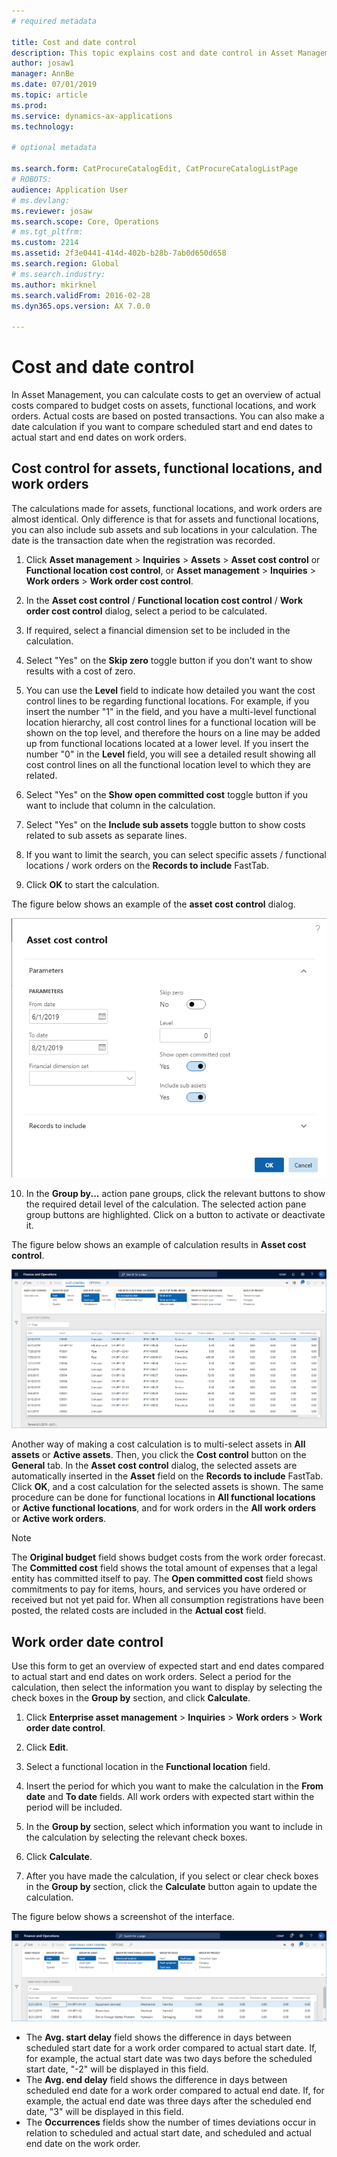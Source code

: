 ```yaml
---
# required metadata

title: Cost and date control
description: This topic explains cost and date control in Asset Management.
author: josaw1
manager: AnnBe
ms.date: 07/01/2019
ms.topic: article
ms.prod: 
ms.service: dynamics-ax-applications
ms.technology: 

# optional metadata

ms.search.form: CatProcureCatalogEdit, CatProcureCatalogListPage
# ROBOTS: 
audience: Application User
# ms.devlang: 
ms.reviewer: josaw
ms.search.scope: Core, Operations
# ms.tgt_pltfrm: 
ms.custom: 2214
ms.assetid: 2f3e0441-414d-402b-b28b-7ab0d650d658
ms.search.region: Global
# ms.search.industry: 
ms.author: mkirknel
ms.search.validFrom: 2016-02-28
ms.dyn365.ops.version: AX 7.0.0

---
```


# Cost and date control

In Asset Management, you can calculate costs to get an overview of actual costs compared to budget costs on assets, functional locations, and work orders. Actual costs are based on posted transactions. You can also make a date calculation if you want to compare scheduled start and end dates to actual start and end dates on work orders.

## Cost control for assets, functional locations, and work orders

The calculations made for assets, functional locations, and work orders are almost identical. Only difference is that for assets and functional locations, you can also include sub assets and sub locations in your calculation. The date is the transaction date when the registration was recorded.

1. Click **Asset management** > **Inquiries** > **Assets** > **Asset cost control** or **Functional location cost control**, or **Asset management** > **Inquiries** > **Work orders** > **Work order cost control**.

2. In the **Asset cost control** / **Functional location cost control** / **Work order cost control** dialog, select a period to be calculated.

3. If required, select a financial dimension set to be included in the calculation.

4. Select "Yes" on the **Skip zero** toggle button if you don't want to show results with a cost of zero.

5. You can use the **Level** field to indicate how detailed you want the cost control lines to be regarding functional locations. For example, if you insert the number "1" in the field, and you have a multi-level functional location hierarchy, all cost control lines for a functional location will be shown on the top level, and therefore the hours on a line may be added up from functional locations located at a lower level. If you insert the number "0" in the **Level** field, you will see a detailed result showing all cost control lines on all the functional location level to which they are related.

6. Select "Yes" on the **Show open committed cost** toggle button if you want to include that column in the calculation.

7. Select "Yes" on the **Include sub assets** toggle button to show costs related to sub assets as separate lines.

8. If you want to limit the search, you can select specific assets / functional locations / work orders on the **Records to include** FastTab.

9. Click **OK** to start the calculation.

The figure below shows an example of the **asset cost control** dialog.

![Figure 1](media/01-controlling-and-reporting.png)

10. In the **Group by...** action pane groups, click the relevant buttons to show the required detail level of the calculation. The selected action pane group buttons are highlighted. Click on a button to activate or deactivate it.

The figure below shows an example of calculation results in **Asset cost control**.

![Figure 2](media/02-controlling-and-reporting.png)

Another way of making a cost calculation is to multi-select assets in **All assets** or **Active assets**. Then, you click the **Cost control** button on the **General** tab. In the **Asset cost control** dialog, the selected assets are automatically inserted in the **Asset** field on the **Records to include** FastTab. Click **OK**, and a cost calculation for the selected assets is shown. The same procedure can be done for functional locations in **All functional locations** or **Active functional locations**, and for work orders in the **All work orders** or **Active work orders**.

>[!NOTE]
>The **Original budget** field shows budget costs from the work order forecast. The **Committed cost** field shows the total amount of expenses that a legal entity has committed itself to pay. The **Open committed cost** field shows commitments to pay for items, hours, and services you have ordered or received but not yet paid for. When all consumption registrations have been posted, the related costs are included in the **Actual cost** field.

## Work order date control

Use this form to get an overview of expected start and end dates compared to actual start and end dates on work orders. Select a period for the calculation, then select the information you want to display by selecting the check boxes in the **Group by** section, and click **Calculate**.

1. Click **Enterprise asset management** > **Inquiries** > **Work orders** > **Work order date control**.

2. Click **Edit**.

3. Select a functional location in the **Functional location** field.

4. Insert the period for which you want to make the calculation in the **From date** and **To date** fields. All work orders with expected start within the period will be included.

5. In the **Group by** section, select which information you want to include in the calculation by selecting the relevant check boxes.

6. Click **Calculate**.

7. After you have made the calculation, if you select or clear check boxes in the **Group by** section, click the **Calculate** button again to update the calculation.

The figure below shows a screenshot of the interface.

![Figure 5](media/05-controlling-and-reporting.png)

- The **Avg. start delay** field shows the difference in days between scheduled start date for a work order compared to actual start date. If, for example, the actual start date was two days before the scheduled start date, "-2" will be displayed in this field.  
- The **Avg. end delay** field shows the difference in days between scheduled end date for a work order compared to actual end date. If, for example, the actual end date was three days after the scheduled end date, "3" will be displayed in this field.  
- The **Occurrences** fields show the number of times deviations occur in relation to scheduled and actual start date, and scheduled and actual end date on the work order.
